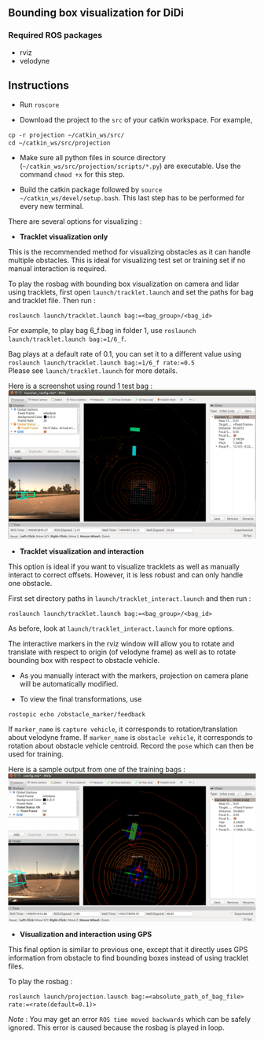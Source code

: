 ## Bounding box visualization for DiDi 

### Required ROS packages
* rviz
* velodyne

## Instructions
* Run `roscore`

* Download the project to the `src` of your catkin workspace. For example,
```
cp -r projection ~/catkin_ws/src/
cd ~/catkin_ws/src/projection
```

* Make sure all python files in source directory (`~/catkin_ws/src/projection/scripts/*.py`) are executable. 
Use the command `chmod +x` for this step.

* Build the catkin package followed by `source ~/catkin_ws/devel/setup.bash`. 
This last step has to be performed for every new terminal.

There are several options for visualizing : 

*  **Tracklet visualization only**

This is the recommended method for visualizing obstacles as it can handle multiple obstacles. This is ideal for visualizing test set or training set if no manual interaction is required.

To play the rosbag with bounding box visualization on camera and lidar using tracklets, first open `launch/tracklet.launch` and set the paths for bag and tracklet file. Then run :
```
roslaunch launch/tracklet.launch bag:=<bag_group>/<bag_id>
```
For example, to play bag 6_f.bag in folder 1, use 
`roslaunch launch/tracklet.launch bag:=1/6_f`. 

Bag plays at a default rate of 0.1, you can set it to a different value using 
`roslaunch launch/tracklet.launch bag:=1/6_f rate:=0.5`  
Please see `launch/tracklet.launch` for more details.

Here is a screenshot using round 1 test bag :
![](demo/test_tracklet.png) 


*  **Tracklet visualization and interaction**

This option is ideal if you want to visualize tracklets as well as manually interact to correct offsets. However, it is less robust and can only handle one obstacle. 

First set directory paths in  `launch/tracklet_interact.launch` and then run :
```
roslaunch launch/tracklet.launch bag:=<bag_group>/<bag_id>
```
As before, look at `launch/tracklet_interact.launch` for more options.

The interactive markers in the rviz window will allow you to rotate and translate with respect to origin (of velodyne frame) as well as to rotate bounding box with respect to obstacle vehicle. 

* As you manually interact with the markers, projection on camera plane will be automatically modified. 

* To view the final transformations, use 
```
rostopic echo /obstacle_marker/feedback 
```
If `marker_name` is  `capture vehicle`, it corresponds to rotation/translation about velodyne frame. If `marker_name` is `obstacle vehicle`, it corresponds to rotation about obstacle vehicle centroid. Record the `pose` which can then be used for training. 

Here is a sample output from one of the training bags :
![](demo/demo.png) 
 
 *  **Visualization and interaction using GPS**
 
 This final option is similar to previous one, except that it directly uses GPS information from obstacle to find bounding boxes instead of using tracklet files.
 
To play the rosbag : 
```
roslaunch launch/projection.launch bag:=<absolute_path_of_bag_file> rate:=<rate(default=0.1)>
```


*Note* :  You may get an error `ROS time moved backwards` which can be safely ignored. This error is caused because the rosbag is played in loop. 


